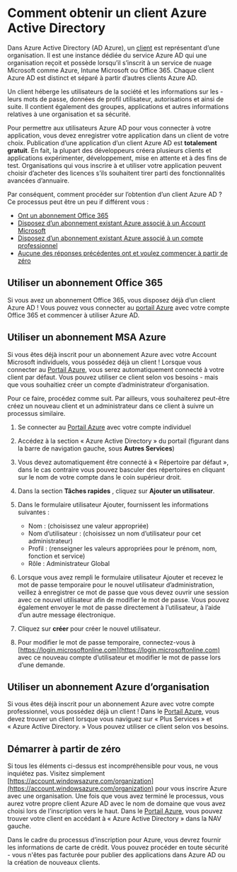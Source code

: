 <properties
    pageTitle="Comment obtenir un client Azure AD | Microsoft Azure"
    description="Comment obtenir un client Azure Active Directory pour l’enregistrement et la création d’applications."
    services="active-directory"
    documentationCenter=""
    authors="dstrockis"
    manager="terrylan"
    editor=""/>

<tags
    ms.service="active-directory"
    ms.workload="identity"
    ms.tgt_pltfrm="na"
    ms.devlang="na"
    ms.topic="hero-article"
    ms.date="09/28/2015"
    ms.author="dastrock"/>

# <a name="how-to-get-an-azure-active-directory-tenant"></a>Comment obtenir un client Azure Active Directory

Dans Azure Active Directory (AD Azure), un [client](https://msdn.microsoft.com/library/azure/jj573650.aspx#BKMK_WhatIsAnAzureADTenant) est représentant d’une organisation.  Il est une instance dédiée du service Azure AD qui une organisation reçoit et possède lorsqu’il s’inscrit à un service de nuage Microsoft comme Azure, Intune Microsoft ou Office 365.  Chaque client Azure AD est distinct et séparé à partir d’autres clients Azure AD.  

Un client héberge les utilisateurs de la société et les informations sur les - leurs mots de passe, données de profil utilisateur, autorisations et ainsi de suite.  Il contient également des groupes, applications et autres informations relatives à une organisation et sa sécurité.

Pour permettre aux utilisateurs Azure AD pour vous connecter à votre application, vous devez enregistrer votre application dans un client de votre choix.  Publication d’une application d’un client Azure AD est **totalement gratuit**.  En fait, la plupart des développeurs créera plusieurs clients et applications expérimenter, développement, mise en attente et à des fins de test.  Organisations qui vous inscrire à et utiliser votre application peuvent choisir d’acheter des licences s’ils souhaitent tirer parti des fonctionnalités avancées d’annuaire.

Par conséquent, comment procéder sur l’obtention d’un client Azure AD ?  Ce processus peut être un peu if différent vous :

- [Ont un abonnement Office 365](#use-an-existing-office-365-subscription)
- [Disposez d’un abonnement existant Azure associé à un Account Microsoft](#use-an-msa-azure-subscription)
- [Disposez d’un abonnement existant Azure associé à un compte professionnel](#use-an-organizational-azure-subscription)
- [Aucune des réponses précédentes ont et voulez commencer à partir de zéro](#start-from-scratch)

## <a name="use-an-existing-office-365-subscription"></a>Utiliser un abonnement Office 365
Si vous avez un abonnement Office 365, vous disposez déjà d’un client Azure AD ! Vous pouvez vous connecter au [portail Azure](https://portal.azure.com) avec votre compte Office 365 et commencer à utiliser Azure AD.

## <a name="use-an-msa-azure-subscription"></a>Utiliser un abonnement MSA Azure
Si vous êtes déjà inscrit pour un abonnement Azure avec votre Account Microsoft individuels, vous possédez déjà un client !  Lorsque vous connecter au [Portail Azure](https://portal.azure.com), vous serez automatiquement connecté à votre client par défaut. Vous pouvez utiliser ce client selon vos besoins - mais que vous souhaitiez créer un compte d’administrateur d’organisation.

Pour ce faire, procédez comme suit.  Par ailleurs, vous souhaiterez peut-être créez un nouveau client et un administrateur dans ce client à suivre un processus similaire.

1.  Se connecter au [Portail Azure](https://portal.azure.com) avec votre compte individuel
2.  Accédez à la section « Azure Active Directory » du portail (figurant dans la barre de navigation gauche, sous **Autres Services**)
3.  Vous devez automatiquement être connecté à « Répertoire par défaut », dans le cas contraire vous pouvez basculer des répertoires en cliquant sur le nom de votre compte dans le coin supérieur droit.
4.  Dans la section **Tâches rapides** , cliquez sur **Ajouter un utilisateur**.
5.  Dans le formulaire utilisateur Ajouter, fournissent les informations suivantes :

    - Nom : (choisissez une valeur appropriée)
    - Nom d’utilisateur : (choisissez un nom d’utilisateur pour cet administrateur)
    - Profil : (renseigner les valeurs appropriées pour le prénom, nom, fonction et service)
    - Rôle : Administrateur Global

6.  Lorsque vous avez rempli le formulaire utilisateur Ajouter et recevez le mot de passe temporaire pour le nouvel utilisateur d’administration, veillez à enregistrer ce mot de passe que vous devez ouvrir une session avec ce nouvel utilisateur afin de modifier le mot de passe. Vous pouvez également envoyer le mot de passe directement à l’utilisateur, à l’aide d’un autre message électronique.
7.  Cliquez sur **créer** pour créer le nouvel utilisateur.
8.  Pour modifier le mot de passe temporaire, connectez-vous à [https://login.microsoftonline.com](https://login.microsoftonline.com) avec ce nouveau compte d’utilisateur et modifier le mot de passe lors d’une demande.


## <a name="use-an-organizational-azure-subscription"></a>Utiliser un abonnement Azure d’organisation
Si vous êtes déjà inscrit pour un abonnement Azure avec votre compte professionnel, vous possédez déjà un client !  Dans le [Portail Azure](https://portal.azure.com), vous devez trouver un client lorsque vous naviguez sur « Plus Services » et « Azure Active Directory. »  Vous pouvez utiliser ce client selon vos besoins. 


## <a name="start-from-scratch"></a>Démarrer à partir de zéro
Si tous les éléments ci-dessus est incompréhensible pour vous, ne vous inquiétez pas.  Visitez simplement [https://account.windowsazure.com/organization](https://account.windowsazure.com/organization) pour vous inscrire Azure avec une organisation.  Une fois que vous avez terminé le processus, vous aurez votre propre client Azure AD avec le nom de domaine que vous avez choisi lors de l’inscription vers le haut.  Dans le [Portail Azure](https://portal.azure.com), vous pouvez trouver votre client en accédant à « Azure Active Directory » dans la NAV gauche.

Dans le cadre du processus d’inscription pour Azure, vous devrez fournir les informations de carte de crédit.  Vous pouvez procéder en toute sécurité - vous n'êtes pas facturée pour publier des applications dans Azure AD ou la création de nouveaux clients.
